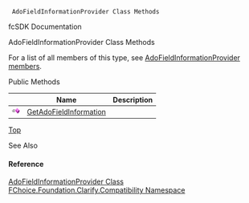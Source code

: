 ﻿     AdoFieldInformationProvider Class Methods                                                   

fcSDK Documentation

AdoFieldInformationProvider Class Methods

For a list of all members of this type, see [AdoFieldInformationProvider members](FChoice.Foundation.Clarify.Compatibility~FChoice.Foundation.Clarify.Compatibility.AdoFieldInformationProvider_members.md).

Public Methods

|   | Name | Description |
| --- | --- | --- |
| ![Public Method](dotnetimages/publicMethod.png) | [GetAdoFieldInformation](FChoice.Foundation.Clarify.Compatibility~FChoice.Foundation.Clarify.Compatibility.AdoFieldInformationProvider~GetAdoFieldInformation.md) |   |

[Top](#top)

See Also

#### Reference

[AdoFieldInformationProvider Class](FChoice.Foundation.Clarify.Compatibility~FChoice.Foundation.Clarify.Compatibility.AdoFieldInformationProvider.md)  
[FChoice.Foundation.Clarify.Compatibility Namespace](FChoice.Foundation.Clarify.Compatibility~FChoice.Foundation.Clarify.Compatibility_namespace.md)